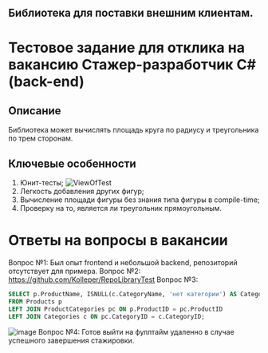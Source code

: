 ## Библиотека для поставки внешним клиентам.
# Тестовое задание для отклика на вакансию Cтажер-разработчик C# (back-end)

## Описание
Библиотека может вычислять площадь круга по радиусу и треугольника по трем сторонам.

## Ключевые особенности
1) Юнит-тесты;
   ![ViewOfTest](https://github.com/Kolleper/RepoLibraryTest/assets/61471977/cdc3a856-748b-424c-8d41-52fca797b57d)
3) Легкость добавления других фигур;
4) Вычисление площади фигуры без знания типа фигуры в compile-time;
5) Проверку на то, является ли треугольник прямоугольным.
# Ответы на вопросы в вакансии
Вопрос №1: Был опыт frontend и небольшой backend, репозиторий отсутствует для примера.
Вопрос №2: <https://github.com/Kolleper/RepoLibraryTest>
Вопрос №3: 
```sql 
SELECT p.ProductName, ISNULL(c.CategoryName, 'нет категории') AS CategoryName
FROM Products p
LEFT JOIN ProductCategories pc ON p.ProductID = pc.ProductID
LEFT JOIN Categories c ON pc.CategoryID = c.CategoryID;
```
![image](https://github.com/Kolleper/RepoLibraryTest/assets/61471977/446149f6-8004-4ca9-b024-5d6e791f28b4)
Вопрос №4: Готов выйти на фуллтайм удаленно в случае успешного завершения стажировки.


